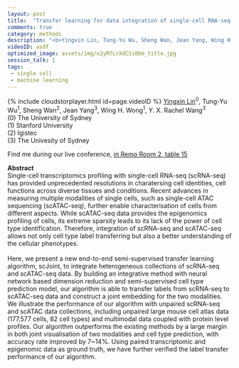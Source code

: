 ```yaml
---
layout: post
title:  "Transfer learning for data integration of single-cell RNA-seq and ATAC-seq"
comments: true
category: methods
description: "<b>Yingxin Lin, Tung-Yu Wu, Sheng Wan, Jean Yang, Wing H. Wong, Y. X. Rachel Wang</b><br/>Single-cell transcriptomics profiling with single-..."
videoID: asdf
optimized_image: assets/img/x2yM7LcXdCSi0bm_title.jpg
session_talk: 1
tags:
 - single cell
 - machine learning
---
```

{% include cloudstorplayer.html id=page.videoID %}
<u>Yingxin Lin</u><sup>0</sup>, Tung-Yu Wu<sup>1</sup>, Sheng Wan<sup>2</sup>, Jean Yang<sup>3</sup>, Wing H. Wong<sup>1</sup>, Y. X. Rachel Wang<sup>3</sup><br/>
\(0\) The University of Sydney<br/>
\(1\) Stanford University<br/>
\(2\) Igistec<br/>
\(3\) The Univesity of Sydney

Find me during our live conference, [in Remo Room 2, table 15](https://remo.co)

<b>Abstract</b><br/>
Single-cell transcriptomics profiling with single-cell RNA-seq \(scRNA-seq\) has provided unprecedented resolutions in charatersing cell identities, cell functions across diverse tissues and conditions. Recent advances in measuring multiple modalities of single cells, such as single-cell ATAC sequencing \(scATAC-seq\), further enable characterisation of cells from different aspects. While scATAC-seq data provides the epigenomics profiling of cells, its extreme sparsity leads to its lack of the power of cell type identification. Therefore, integration of scRNA-seq and scATAC-seq allows not only cell type label transferring but also a better understanding of the cellular phenotypes. <br/><br/>Here, we present a new end-to-end semi-supervised transfer learning algorithm, scJoint, to integrate heterogeneous collections of scRNA-seq and scATAC-seq data.  By building an integrative method with neural network based dimension reduction and semi-supervised cell type prediction model, our algorithm is able to transfer labels from scRNA-seq to scATAC-seq data and construct a joint embedding for the two modalities. We illustrate the performance of our algorithm with unpaired scRNA-seq and scATAC data collections, including unpaired large mouse cell atlas data \(177,577 cells, 82 cell types\) and multimodal data coupled with protein level profiles. Our algorithm outperforms the existing methods by a large margin in both joint visualisation of two modalities and cell type prediction, with accuracy rate improved by 7~14%. Using paired transcriptomic and epigenomic data as ground truth, we have further verified the label transfer performance of our algorithm.<br/>
